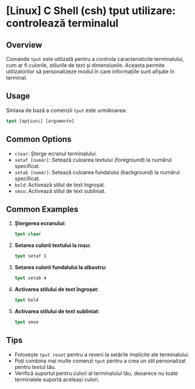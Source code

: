 # [Linux] C Shell (csh) tput utilizare: controlează terminalul

## Overview
Comanda `tput` este utilizată pentru a controla caracteristicile terminalului, cum ar fi culorile, stilurile de text și dimensiunile. Aceasta permite utilizatorilor să personalizeze modul în care informațiile sunt afișate în terminal.

## Usage
Sintaxa de bază a comenzii `tput` este următoarea:

```csh
tput [opțiuni] [argumente]
```

## Common Options
- `clear`: Șterge ecranul terminalului.
- `setaf [număr]`: Setează culoarea textului (foreground) la numărul specificat.
- `setab [număr]`: Setează culoarea fundalului (background) la numărul specificat.
- `bold`: Activează stilul de text îngroșat.
- `smso`: Activează stilul de text subliniat.

## Common Examples
1. **Ștergerea ecranului:**
   ```csh
   tput clear
   ```

2. **Setarea culorii textului la roșu:**
   ```csh
   tput setaf 1
   ```

3. **Setarea culorii fundalului la albastru:**
   ```csh
   tput setab 4
   ```

4. **Activarea stilului de text îngroșat:**
   ```csh
   tput bold
   ```

5. **Activarea stilului de text subliniat:**
   ```csh
   tput smso
   ```

## Tips
- Folosește `tput reset` pentru a reveni la setările implicite ale terminalului.
- Poți combina mai multe comenzi `tput` pentru a crea un stil personalizat pentru textul tău.
- Verifică suportul pentru culori al terminalului tău, deoarece nu toate terminalele suportă aceleași culori.